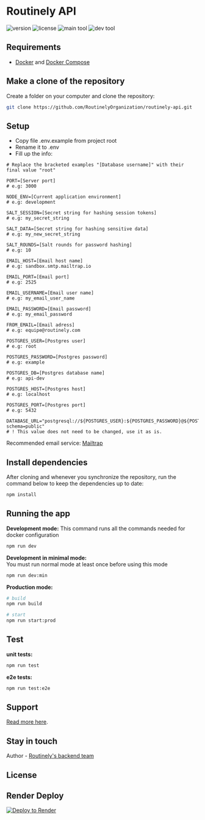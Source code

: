 # Routinely API

![version](https://img.shields.io/github/package-json/v/RoutinelyOrganization/Routinely.API?style=flat-square&labelColor=f2f2f2&color=white)
![license](https://img.shields.io/github/license/RoutinelyOrganization/Routinely.API?style=flat-square&labelColor=f2f2f2&color=white)
![main tool](https://img.shields.io/badge/Nest_JS-f2f2f2?logo=nestjs&logoColor=db1737&style=flat-square)
![dev tool](https://img.shields.io/badge/Docker-f2f2f2?logo=docker&logoColor=blue&style=flat-square)

## Requirements

- [Docker](https://www.docker.com/) and [Docker Compose](https://docs.docker.com/compose/)

## Make a clone of the repository
Create a folder on your computer and clone the repository:
```bash
git clone https://github.com/RoutinelyOrganization/routinely-api.git
```

## Setup

- Copy file .env.example from project root
- Rename it to .env
- Fill up the info:

```env
# Replace the bracketed examples "[Database username]" with their final value "root"

PORT=[Server port]
# e.g: 3000

NODE_ENV=[Current application environment]
# e.g: development

SALT_SESSION=[Secret string for hashing session tokens]
# e.g: my_secret_string

SALT_DATA=[Secret string for hashing sensitive data]
# e.g: my_new_secret_string

SALT_ROUNDS=[Salt rounds for password hashing]
# e.g: 10

EMAIL_HOST=[Email host name]
# e.g: sandbox.smtp.mailtrap.io

EMAIL_PORT=[Email port]
# e.g: 2525

EMAIL_USERNAME=[Email user name]
# e.g: my_email_user_name

EMAIL_PASSWORD=[Email password]
# e.g: my_email_password

FROM_EMAIL=[Email adress]
# e.g: equipe@routinely.com

POSTGRES_USER=[Postgres user]
# e.g: root

POSTGRES_PASSWORD=[Postgres password]
# e.g: example

POSTGRES_DB=[Postgres database name]
# e.g: api-dev

POSTGRES_HOST=[Postgres host]
# e.g: localhost

POSTGRES_PORT=[Postgres port]
# e.g: 5432

DATABASE_URL="postgresql://${POSTGRES_USER}:${POSTGRES_PASSWORD}@${POSTGRES_HOST}:${POSTGRES_PORT}/${POSTGRES_DB}?schema=public"
# ! This value does not need to be changed, use it as is.
```

Recommended email service: [Mailtrap](https://mailtrap.io/)

## Install dependencies
After cloning and whenever you synchronize the repository, run the command below to keep the dependencies up to date:
```bash
npm install
```

## Running the app
**Development mode:**
This command runs all the commands needed for docker configuration
```bash
npm run dev
```

**Development in minimal mode:**<br>
You must run normal mode at least once before using this mode
```bash
npm run dev:min
```

**Production mode:**
```bash
# build
npm run build

# start
npm run start:prod
```

## Test

**unit tests:**
```bash
npm run test
```

**e2e tests:**
```bash
npm run test:e2e
```

## Support
[Read more here](https://github.com/RoutinelyOrganization).

## Stay in touch
Author - [Routinely's backend team](https://github.com/RoutinelyOrganization)

## License
## Render Deploy
<a href="https://render.com/deploy?repo=https://github.com/RoutinelyOrganization/routinely-api.git/tree/develop">
  <img src="https://render.com/images/deploy-to-render-button.svg" alt="Deploy to Render">
</a>

